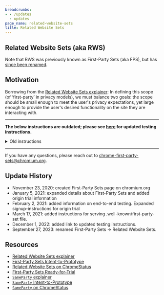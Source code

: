 ```yaml
---
breadcrumbs:
- - /updates
  - updates
page_name: related-website-sets
title: Related Website Sets
---
```


## Related Website Sets (aka RWS)

Note that RWS was previously known as First-Party Sets (aka FPS), but has [since been renamed](https://developer.chrome.com/blog/related-website-sets/).

## Motivation

Borrowing from the [Related Website Sets explainer](https://github.com/WICG/first-party-sets): In defining this scope (of ‘first-party’ in privacy models), we must balance two goals: the scope should be small enough to meet the user's privacy expectations, yet large enough to provide the user's desired functionality on the site they are interacting with.

----
**The below instructions are outdated; please see [here](https://developer.chrome.com/blog/first-party-sets-testing-instructions/) for updated testing instructions.**

<details>
<summary>Old instructions</summary
## End-to-End Testing

These instructions describe how a web developer can perform end-to-end testing of their sites in Chromium, while forcing Chromium to treat those sites as members of a First-Party Set, without needing to publicly establish a First-Party Set in Chromium's distribution list.

Note: these instructions will only work with a Chromium instance M89 or above.

1. Navigate to chrome://flags/#use-first-party-set.
1. Enable the First-Party Set flag. For the flag value, enter a comma-separated list of domains. (Note that all domains must be HTTPS.) E.g.: `https://fps-owner.example,https://fps-member1.example,https://fps-member2.example`. This flag can also be enabled by appending e.g. `--use-first-party-set="https://fps-owner.example,https://fps-member1.example,https://fps-member2.example"` to Chromium's command-line.
1. \[Optional\]: Navigate to chrome://flags/#sameparty-cookies-considered-first-party, and enable the flag. This flag changes the behavior of the "block third-party cookies" setting, such that `SameParty` cookies are not blocked. (Available in Chromium M93 and later.) This flag can also be enabled by appending `--sameparty-cookies-considered-first-party` to Chromium's command-line.
1. Restart Chromium by clicking the "Relaunch" button in the bottom-right corner, or by navigating to chrome://restart.
1. Perform end-to-end testing of the domains that were used in step 2. These sites will now have access to their `SameParty` cookies in same-party contexts.
1. When ready to revert to "standard" behavior, navigate to chrome://flags, disable the flags that you enabled in previous steps, and restart Chromium.

## Origin Trial

First-Party Sets will begin an origin trial in M89.

The goals of the origin trial are to:

* Test FPS functionality within a limited prototype, including the `SameParty` attribute
* Build awareness/interest in the FPS feature.
* Receive set membership requests and determine if FPS policy needs to be adjusted in order to meet privacy norms.
* Determine if FPS functionality meets needs of common-owned, separate-domain entities (during or post-OT)
* Test FPS UI options for user visibility and usefulness

## Origin Trial Policy

In order to apply a structured approach to examining user understanding of FPS relationships, the following policy constraints will apply to the First-Party Sets origin trial:

* First-Party Sets during OT will be limited to five registrable domains (plus any TLD variants of those five). This allows for viable testing of FPS functionality, and a small set size to initially gauge user understanding of the feature.
* An individual domain may only be included in a single Set.
* First-Party Sets during OT will only be available to common-owned, common-controlled domains. Common ownership and control has been proposed to aid in user understanding of FPS relationships.
* First-Party Set requests during OT will specify the location of the privacy policy or privacy policies of their proposed set members, and will list any differences in those policies.

## Origin Trial Functionality

The FPS origin trial will be “cosmetic” in that it will not change data sharing capabilities for FPS member domains; therefore, UX treatments will not be required for initial OT. In addition, when the user has third-party cookie blocking enabled, Chrome's normal functionality will persist and cookies will not be shared in cross-domain contexts - even if the domains are part of the First-Party Set OT.

In parallel with the origin trial, we will be conducting user research to better understand user expectations with respect to First-Party Sets. It is expected that this will allow testing of browser user interface options to make First-Party Sets discoverable and transparent for users.

## Joining the Origin Trial

If you are interested in participating in the [origin trial](https://github.com/GoogleChrome/OriginTrials/blob/gh-pages/developer-guide.md) for First-Party Sets and `SameParty`, please follow the below instructions:

1. Identify the members and owner of your organization's First-Party Set.
1. Identify which of your site(s)'s cookies could benefit from having the `SameParty` attribute set. Modify your site(s) to begin setting the `SameParty` attribute on the appropriate cookies. (Note that this attribute will be ignored by user agents that have not implemented the `SameParty` attribute; plan accordingly, using the SameSite attribute to specify a fallback policy.)
1. Modify your site(s) to collect appropriate metrics, for you to determine whether the origin trial is a success. E.g., record the contexts in which the `SameParty` cookies get set and sent, and compare the metrics to what you had expected.
1. Modify each of your sites to serve &lt;site&gt;/.well-known/first-party-set. These files will be used at registration-time to verify opt-in on each site.
    * &lt;owner site&gt;/.well-known/first-party-set should be a JSON file whose content is an object listing the owner and the members. E.g., `{owner: "https://fps-owner.example", members: ["https://fps-member1.example", "https://fps-member2.example"]}`.
    * &lt;member site&gt;/.well-known/first-party-set should be a JSON file whose content is an object listing the owner. E.g., `{owner: "https://fps-owner.example"}`.
    * This is similar to the .well-known machinery described in the First-Party Sets explainer, but does not include assertions or versioning.
1. Follow the standard origin trial signup process for the experiment here: https://developers.chrome.com/origintrials/#/trials/active.
    * You only need to register a single domain - the "owner domain" of the set.
    * We will use origin trial registrations for feedback and followup as needed (e.g. if performance issues or other unintended consequences arise during the experiment, we may end the experiment and notify participants). We will also use registrations to communicate what percentage of Chrome users will have the origin trial active; this will be important for interpreting your metrics.
    * After signup, you will see origin trial tokens on the registration page, but they do not need to be deployed to your site. The tokens will have no effect on the enabling of the FPS functionality.
    * In case you are already familiar with origin trials, we will not be using the standard origin-trial meta tag and Origin-Trial HTTP header.
1. Submit your proposed set by creating a bug using [this bug template](https://bugs.chromium.org/p/chromium/issues/entry?template=Defect+report+from+user&summary=%5BFormation%5D%2F%5BDissolution%5D+of+First-Party+Set+membership+in+Origin+Trial&comment=The+purpose+of+this+template+is+to+request+the+formation%2C+or+dissolution%2C+of+a+First-Party+Set.+For+more+details+about+First-Party+Sets%2C+please+see+the+explainer%3A+https%3A%2F%2Fgithub.com%2Fprivacycg%2Ffirst-party-sets%0A%0APlease+fill+in+the+following+items+below+and+your+request+will+be+publicly+visible+and+reviewed+by+the+Chrome+team.+Any+follow-up+questions+will+be+added+to+this+bug.+Once+all+details+are+confirmed+as+adhering+to+the+requirements+for+this+Origin+Trial%2C+your+First-Party+Set+will+be+included+in+a+component+list+of+Chrome.%0A%0A1%29+Webmaster+contact%28s%29+of+domains+in+set%2C+if+different+from+the+user+filing+this+bug%3A%0A+-+%5Bemail+address%5D%0A%0A2a%29+Please+list+the+registrable+domains+%28see+https%3A%2F%2Fpublicsuffix.org%2F+for+definition+of+registrable+domain%29+that+you+would+like+to+be+in+the+First-Party+Set%2C+with+all+desired+TLD+variants.+The+first+listed+domain+should+be+the+%E2%80%9Cowner%E2%80%9D+domain+of+the+set.+Note%3A+For+the+Origin+Trial%2C+we+will+be+using+a+limit+of+5+registrable+domains+%28not+including+ccTLD+variants%29.%0A%5Bowner.example%5D%0A%5Bowner.test%5D%0A%5Bbrand.example%5D%0A%5Bbrand.test%5D%0A%5Bcobrand.example%5D%0A%5Bcobrand.test%5D+...%0A%0A2b%29+%5BOptional%5D+Our+initial+origin+trial+is+limited+to+5+registrable+domains.+If+you+are+interested+in+your+set+containing+additional+domains+beyond+the+5+you+have+listed+above+in+%282a%29%2C+please+feel+free+to+list+them+here%3A%0A%0A%0A3%29+Please+confirm+that+the+domains+listed+above+have+the+same+common+owner+and+controller.+Optional%3A+you+may+add+additional+detail+here+to+help+in+the+verification+of+this.%0A-+%5BYes%2FNo%5D%0A-+%5BOptional+detail%5D+%0A%0A4%29+Please+list+the+URL+of+the+Privacy+Policies+for+each+domain.+If+there+are+known+differences+between+the+privacy+policies%2C+please+summarize+those+differences+as+well.%0A+-+%5BURL%5D+%0A+-+%5BURL%5D++%0A-+%5BSummary+of+differences+in+privacy+policies%5D%0A%0A5%29+Have+you+hosted+%60.well-known%2Ffirst-party-set%60+files+on+all+domains+as+described+in+the+instructions%3F&components=Internals%3ENetwork%3EFirst-Party-Sets&status=Assigned&owner=chrome-first-party-sets%40chromium.org&labels=allpublic,Type-Bug,Pri-2).
    * Bugs (and any resulting comments/questions) will be publicly visible once submitted.
    * Note that for the origin trial, we are not using the Sec-First-Party-Set machinery. Creating the above bug and serving .well-known/first-party-set files are the only steps necessary for declaring your First-Party Set.
1. After the above bug is marked "Fixed", monitor key metrics to ensure no unexpected breakage occurs on your site(s) during the duration of the trial.

</details>

---

If you have any questions, please reach out to chrome-first-party-sets@chromium.org.

## Update History
* November 23, 2020: created First-Party Sets page on chromium.org
* January 5, 2021: expanded details about First-Party Sets and added origin trial information
* February 2, 2021: added information on end-to-end testing. Expanded signup-instructions for origin trial
* March 17, 2021: added instructions for serving .well-known/first-party-set file.
* December 1, 2022: added link to updated testing instructions.
* September 27, 2023: renamed First-Party Sets -> Related Website Sets.

## Resources
* [Related Website Sets explainer](https://github.com/privacycg/first-party-sets)
* [First-Party Sets Intent-to-Prototype](https://groups.google.com/a/chromium.org/g/blink-dev/c/0EMGi-xbI-8/m/d_UxAJeiBwAJ)
* [Related Website Sets on ChromeStatus](https://chromestatus.com/feature/5640066519007232)
* [First-Party Sets Ready-for-Trial](https://groups.google.com/u/1/a/chromium.org/g/blink-dev/c/-_kPNC3tF2s)
* [`SameParty` explainer](https://github.com/cfredric/sameparty)
* [`SameParty` Intent-to-Prototype](https://groups.google.com/u/1/a/chromium.org/g/blink-dev/c/-unZxHbw8Pc)
* [`SameParty` on ChromeStatus](https://chromestatus.com/feature/5280634094223360)

